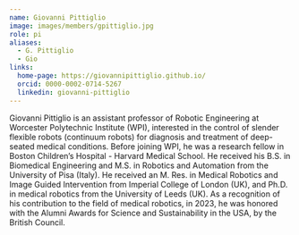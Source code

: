 ```yaml
---
name: Giovanni Pittiglio
image: images/members/gpittiglio.jpg
role: pi
aliases:
  - G. Pittiglio
  - Gio
links:
  home-page: https://giovannipittiglio.github.io/
  orcid: 0000-0002-0714-5267
  linkedin: giovanni-pittiglio
---
```


Giovanni Pittiglio is an assistant professor of Robotic Engineering at Worcester Polytechnic Institute (WPI), interested in the control of slender flexible robots (continuum robots) for diagnosis and treatment of deep-seated medical conditions. Before joining WPI, he was a research fellow in Boston Children’s Hospital - Harvard Medical School. He received his B.S. in Biomedical Engineering and M.S. in Robotics and Automation from the University of Pisa (Italy). He received an M. Res. in Medical Robotics and Image Guided Intervention from Imperial College of London (UK), and Ph.D. in medical robotics from the University of Leeds (UK).
As a recognition of his contribution to the field of medical robotics, in 2023, he was honored with the Alumni Awards for Science and Sustainability in the USA, by the British Council. 


